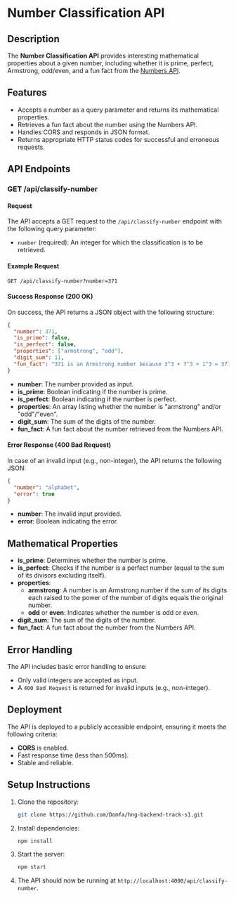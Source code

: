# Number Classification API

## Description

The **Number Classification API** provides interesting mathematical properties about a given number, including whether it is prime, perfect, Armstrong, odd/even, and a fun fact from the [Numbers API](http://numbersapi.com/).

## Features

- Accepts a number as a query parameter and returns its mathematical properties.
- Retrieves a fun fact about the number using the Numbers API.
- Handles CORS and responds in JSON format.
- Returns appropriate HTTP status codes for successful and erroneous requests.

## API Endpoints

### GET /api/classify-number

#### Request

The API accepts a GET request to the `/api/classify-number` endpoint with the following query parameter:

- `number` (required): An integer for which the classification is to be retrieved.

#### Example Request

```
GET /api/classify-number?number=371
```

#### Success Response (200 OK)

On success, the API returns a JSON object with the following structure:

```json
{
  "number": 371,
  "is_prime": false,
  "is_perfect": false,
  "properties": ["armstrong", "odd"],
  "digit_sum": 11,
  "fun_fact": "371 is an Armstrong number because 3^3 + 7^3 + 1^3 = 371"
}
```

- **number**: The number provided as input.
- **is_prime**: Boolean indicating if the number is prime.
- **is_perfect**: Boolean indicating if the number is perfect.
- **properties**: An array listing whether the number is "armstrong" and/or "odd"/"even".
- **digit_sum**: The sum of the digits of the number.
- **fun_fact**: A fun fact about the number retrieved from the Numbers API.

#### Error Response (400 Bad Request)

In case of an invalid input (e.g., non-integer), the API returns the following JSON:

```json
{
  "number": "alphabet",
  "error": true
}
```

- **number**: The invalid input provided.
- **error**: Boolean indicating the error.

## Mathematical Properties

- **is_prime**: Determines whether the number is prime.
- **is_perfect**: Checks if the number is a perfect number (equal to the sum of its divisors excluding itself).
- **properties**:
  - **armstrong**: A number is an Armstrong number if the sum of its digits each raised to the power of the number of digits equals the original number.
  - **odd** or **even**: Indicates whether the number is odd or even.
- **digit_sum**: The sum of the digits of the number.
- **fun_fact**: A fun fact about the number from the Numbers API.

## Error Handling

The API includes basic error handling to ensure:

- Only valid integers are accepted as input.
- A `400 Bad Request` is returned for invalid inputs (e.g., non-integer).

## Deployment

The API is deployed to a publicly accessible endpoint, ensuring it meets the following criteria:

- **CORS** is enabled.
- Fast response time (less than 500ms).
- Stable and reliable.

## Setup Instructions

1. Clone the repository:
   ```bash
   git clone https://github.com/Domfa/hng-backend-track-s1.git
   ```
2. Install dependencies:
   ```bash
   npm install
   ```
3. Start the server:
   ```bash
   npm start
   ```
4. The API should now be running at `http://localhost:4000/api/classify-number`.

